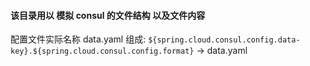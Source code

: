 
#### 该目录用以 模拟 consul 的文件结构 以及文件内容

配置文件实际名称 data.yaml 组成: 
`${spring.cloud.consul.config.data-key}.${spring.cloud.consul.config.format}` -> data.yaml

